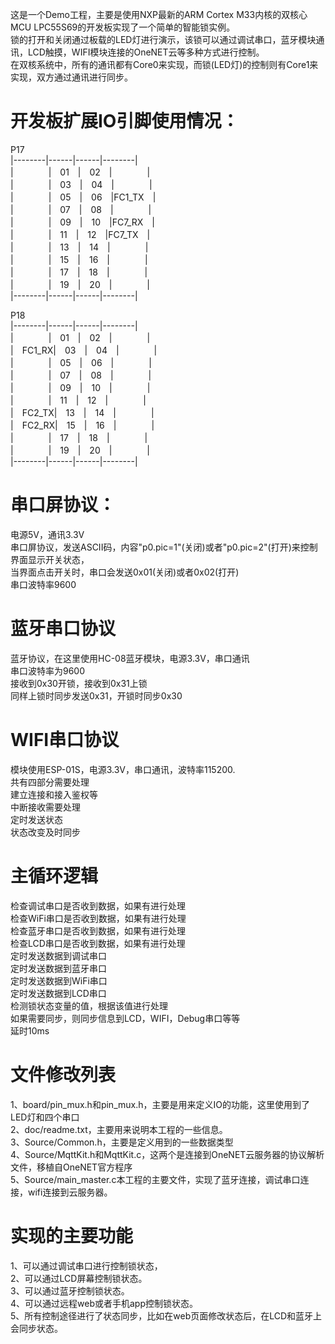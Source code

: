 
这是一个Demo工程，主要是使用NXP最新的ARM Cortex M33内核的双核心MCU LPC55S69的开发板实现了一个简单的智能锁实例。  
锁的打开和关闭通过板载的LED灯进行演示，该锁可以通过调试串口，蓝牙模块通讯，LCD触摸，WIFI模块连接的OneNET云等多种方式进行控制。  
在双核系统中，所有的通讯都有Core0来实现，而锁(LED灯)的控制则有Core1来实现，双方通过通讯进行同步。  

开发板扩展IO引脚使用情况：  
================
P17  
|--------|------|------|--------|  
|　　　　|　01　|　02　|　　　　|  
|　　　　|　03　|　04　|　　　　|  
|　　　　|　05　|　06　|FC1_TX　|  
|　　　　|　07　|　08　|　　　　|  
|　　　　|　09　|　10　|FC7_RX　|  
|　　　　|　11　|　12　|FC7_TX　|  
|　　　　|　13　|　14　|　　　　|  
|　　　　|　15　|　16　|　　　　|  
|　　　　|　17　|　18　|　　　　|  
|　　　　|　19　|　20　|　　　　|  
|--------|------|------|--------|   
  
  
P18  
|--------|------|------|--------|  
|　　　　|　01　|　02　|　　　　|  
|　FC1_RX|　03　|　04　|　　　　|  
|　　　　|　05　|　06　|　　　　|  
|　　　　|　07　|　08　|　　　　|  
|　　　　|　09　|　10　|　　　　|  
|　　　　|　11　|　12　|　　　　|  
|　FC2_TX|　13　|　14　|　　　　|  
|　FC2_RX|　15　|　16　|　　　　|  
|　　　　|　17　|　18　|　　　　|  
|　　　　|　19　|　20　|　　　　|  
|--------|------|------|--------|   
  
  
串口屏协议：  
================  
电源5V，通讯3.3V  
串口屏协议，发送ASCII码，内容"p0.pic=1"(关闭)或者"p0.pic=2"(打开)来控制界面显示开关状态，  
当界面点击开关时，串口会发送0x01(关闭)或者0x02(打开)  
串口波特率9600  

蓝牙串口协议  
================  
蓝牙协议，在这里使用HC-08蓝牙模块，电源3.3V，串口通讯  
串口波特率为9600  
接收到0x30开锁，接收到0x31上锁  
同样上锁时同步发送0x31，开锁时同步0x30  
  
WIFI串口协议  
================  
模块使用ESP-01S，电源3.3V，串口通讯，波特率115200.  
共有四部分需要处理  
建立连接和接入鉴权等  
中断接收需要处理  
定时发送状态  
状态改变及时同步    

  
主循环逻辑  
================  
检查调试串口是否收到数据，如果有进行处理  
检查WiFi串口是否收到数据，如果有进行处理  
检查蓝牙串口是否收到数据，如果有进行处理  
检查LCD串口是否收到数据，如果有进行处理  
定时发送数据到调试串口  
定时发送数据到蓝牙串口  
定时发送数据到WiFi串口  
定时发送数据到LCD串口  
检测锁状态变量的值，根据该值进行处理  
如果需要同步，则同步信息到LCD，WIFI，Debug串口等等  
延时10ms  
  
文件修改列表   
================  
1、board/pin_mux.h和pin_mux.h，主要是用来定义IO的功能，这里使用到了LED灯和四个串口  
2、doc/readme.txt，主要用来说明本工程的一些信息。  
3、Source/Common.h，主要是定义用到的一些数据类型  
4、Source/MqttKit.h和MqttKit.c，这两个是连接到OneNET云服务器的协议解析文件，移植自OneNET官方程序  
5、Source/main_master.c本工程的主要文件，实现了蓝牙连接，调试串口连接，wifi连接到云服务器。  
  
实现的主要功能  
================  
1、可以通过调试串口进行控制锁状态，  
2、可以通过LCD屏幕控制锁状态。  
3、可以通过蓝牙控制锁状态。  
4、可以通过远程web或者手机app控制锁状态。  
5、所有控制途径进行了状态同步，比如在web页面修改状态后，在LCD和蓝牙上会同步状态。  
  